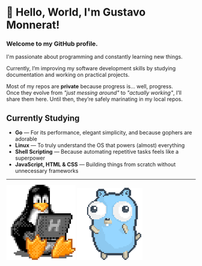 # 👋 Hello, World, I'm Gustavo Monnerat! 

### Welcome to my GitHub profile.

I'm passionate about programming and constantly learning new things.

Currently, I’m improving my software development skills by studying documentation and working on practical projects.

Most of my repos are **private** because progress is... well, progress.  
Once they evolve from _"just messing around"_ to _"actually working"_, I’ll share them here. Until then, they’re safely marinating in my local repos.

## Currently Studying

- **Go** — For its performance, elegant simplicity, and because gophers are adorable
- **Linux** — To truly understand the OS that powers (almost) everything
- **Shell Scripting** — Because automating repetitive tasks feels like a superpower
- **JavaScript, HTML & CSS** — Building things from scratch without unnecessary frameworks

---

![tux](./assets/images/tux.gif)
![gopher](./assets/images/gopher.gif)
